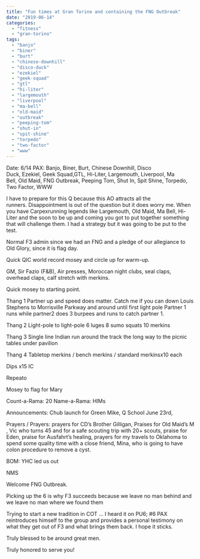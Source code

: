 ```yaml
---
title: "Fun times at Gran Torino and containing the FNG Outbreak"
date: "2019-06-14"
categories: 
  - "fitness"
  - "gran-torino"
tags: 
  - "banjo"
  - "biner"
  - "burt"
  - "chinese-downhill"
  - "disco-duck"
  - "ezekiel"
  - "geek-squad"
  - "gtl"
  - "hi-liter"
  - "largemouth"
  - "liverpool"
  - "ma-bell"
  - "old-maid"
  - "outbreak"
  - "peeping-tom"
  - "shut-in"
  - "spit-shine"
  - "torpedo"
  - "two-factor"
  - "www"
---
```


Date: 6/14 PAX: Banjo, Biner, Burt, Chinese Downhill, Disco Duck, Ezekiel, Geek Squad,GTL, Hi-Liter, Largemouth, Liverpool, Ma Bell, Old Maid, FNG Outbreak, Peeping Tom, Shut In, Spit Shine, Torpedo, Two Factor, WWW

I have to prepare for this Q because this AO attracts all the runners. Disappointment is out of the question but it does worry me. When you have Carpexrunning legends like Largemouth, Old Maid, Ma Bell, Hi-Liter and the soon to be up and coming you got to put together something that will challenge them. I had a strategy but it was going to be put to the test.

Normal F3 admin since we had an FNG and a pledge of our allegiance to Old Glory, since it is flag day.

Quick QIC world record mosey and circle up for warm-up.

GM, Sir Fazio (F&B), Air presses, Moroccan night clubs, seal claps, overhead claps, calf stretch with merkins.

Quick mosey to starting point.

Thang 1 Partner up and speed does matter. Catch me if you can down Louis Stephens to Morrisville Parkway and around until first light pole Partner 1 runs while partner2 does 3 burpees and runs to catch partner 1.

Thang 2 Light-pole to light-pole 6 luges 8 sumo squats 10 merkins

Thang 3 Single line Indian run around the track the long way to the picnic tables under pavilion

Thang 4 Tabletop merkins / bench merkins / standard merkinsx10 each

Dips x15 IC

Repeato

Mosey to flag for Mary

Count-a-Rama: 20 Name-a-Rama: HIMs

Announcements: Chub launch for Green Mike, Q School June 23rd,

Prayers / Prayers: prayers for CD’s Brother Gilligan, Praises for Old Maid’s M , Vic who turns 45 and for a safe scouting trip with 20+ scouts, praise for Eden, praise for Ausfahrt’s healing, prayers for my travels to Oklahoma to spend some quality time with a close friend, Mina, who is going to have colon procedure to remove a cyst.

BOM: YHC led us out

NMS

Welcome FNG Outbreak.

Picking up the 6 is why F3 succeeds because we leave no man behind and we leave no man where we found them

Trying to start a new tradition in COT ... I heard it on PU6; #6 PAX reintroduces himself to the group and provides a personal testimony on what they get out of F3 and what brings them back. I hope it sticks.

Truly blessed to be around great men.

Truly honored to serve you!
